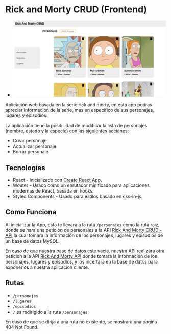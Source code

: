 # Rick and Morty CRUD (Frontend)

- ![This is a alt text.](./src/assets/images/app-screenshot.PNG "Rick And Morty CRUD - Frontend App")

Aplicación web basada en la serie rick and morty, en esta app podras apreciar información de la serie, mas en especifico de sus personajes, lugares y episodios.

La aplicación tiene la posibilidad de modificar la lista de personajes (nombre, estado y la especie) con las siguientes acciones:

- Crear personaje
- Actualizar personaje
- Borrar personaje

## Tecnologias

- React - Inicializado con [Create React App](https://github.com/facebook/create-react-app).
- Wouter - Usado como un enrutador minificado para aplicaciones modernas de React, basada en hooks.
- Styled Components - Usado para estilos basado en css-in-js.

## Como Funciona

Al inicializar la App, esta te llevara a la ruta ```/personajes``` como la ruta raiz, donde se hara una petición de personajes a la API [Rick And Morty CRUD - API](https://github.com/ScriptKev/rickandmorty-crud-api) la cual tomara la información de los personajes, lugares y episodios de un base de datos MySQL.

En caso de que nuestra base de datos este vacia, nuestra API realizara otra peticion a la API [Rick And Morty API](https://rickandmortyapi.com) donde tomara la información de los personajes, lugares y episodios, y los incertara en la base de datos para exponerlos a nuestra aplicacion cliente.

## Rutas

- ```/personajes```
- ```/lugares```
- ```/episodios```
- ```/``` es redirigido a la ruta ```/personajes```

En caso de que se dirija a una ruta no existente, se mostrara una pagina 404 Not Found.
